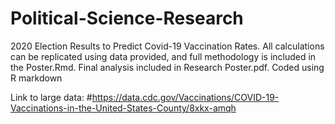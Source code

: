 # Political-Science-Research
2020 Election Results to Predict Covid-19 Vaccination Rates. All calculations can be replicated using data provided, and full methodology is included in the Poster.Rmd. Final analysis included in Research Poster.pdf. Coded using R markdown

Link to large data: #https://data.cdc.gov/Vaccinations/COVID-19-Vaccinations-in-the-United-States-County/8xkx-amqh

